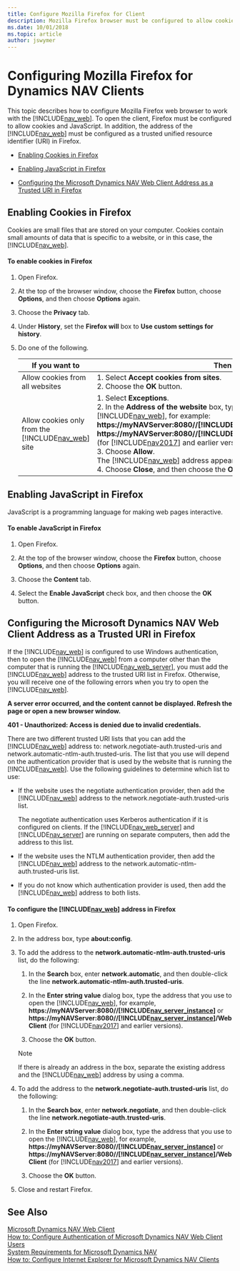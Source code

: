 ```yaml
---
title: Configure Mozilla Firefox for Client
description: Mozilla Firefox browser must be configured to allow cookies and JavaScript. The web client address should be added as a trusted URI - Unified Resource Identifier.
ms.date: 10/01/2018
ms.topic: article
author: jswymer
---
```

# Configuring Mozilla Firefox for Dynamics NAV Clients
This topic describes how to configure Mozilla Firefox web browser to work with the [!INCLUDE[nav_web](includes/nav_web_md.md)]. To open the client, Firefox must be configured to allow cookies and JavaScript. In addition, the address of the [!INCLUDE[nav_web](includes/nav_web_md.md)] must be configured as a trusted unified resource identifier \(URI\) in Firefox.  

-   [Enabling Cookies in Firefox](How-to--Configure-Mozilla-Firefox-for-Microsoft-Dynamics-NAV-Clients.md#Cookies)  

-   [Enabling JavaScript in Firefox](How-to--Configure-Mozilla-Firefox-for-Microsoft-Dynamics-NAV-Clients.md#Java)  

-   [Configuring the Microsoft Dynamics NAV Web Client Address as a Trusted URI in Firefox](How-to--Configure-Mozilla-Firefox-for-Microsoft-Dynamics-NAV-Clients.md#Address)  

##  <a name="Cookies"></a> Enabling Cookies in Firefox  
 Cookies are small files that are stored on your computer. Cookies contain small amounts of data that is specific to a website, or in this case, the [!INCLUDE[nav_web](includes/nav_web_md.md)].  

#### To enable cookies in Firefox  

1.  Open Firefox.  

2.  At the top of the browser window, choose the **Firefox** button, choose **Options**, and then choose **Options** again.  

3.  Choose the **Privacy** tab.  

4.  Under **History**, set the **Firefox will** box to **Use custom settings for history**.  

5.  Do one of the following.  

    |If you want to|Then|  
    |--------------------|----------|  
    |Allow cookies from all websites|1.  Select **Accept cookies from sites**.<br />2.  Choose the **OK** button.|  
    |Allow cookies only from the [!INCLUDE[nav_web](includes/nav_web_md.md)] site|1.  Select **Exceptions**.<br />2.  In the **Address of the website** box, type the address of the [!INCLUDE[nav_web](includes/nav_web_md.md)], for example: **https://myNAVServer:8080//[!INCLUDE[nav_server_instance](includes/nav_server_instance_md.md)]** or **https://myNAVServer:8080//[!INCLUDE[nav_server_instance](includes/nav_server_instance_md.md)]/WebClient** (for [!INCLUDE[nav2017](includes/nav2017.md)] and earlier versions). <br />3.  Choose **Allow**.<br />     The [!INCLUDE[nav_web](includes/nav_web_md.md)] address appears in the **Site** list.<br />4.  Choose **Close**, and then choose the **OK** button.|  

##  <a name="Java"></a> Enabling JavaScript in Firefox  
 JavaScript is a programming language for making web pages interactive.  

#### To enable JavaScript in Firefox  

1.  Open Firefox.  

2.  At the top of the browser window, choose the **Firefox** button, choose **Options**, and then choose **Options** again.  

3.  Choose the **Content** tab.  

4.  Select the **Enable JavaScript** check box, and then choose the **OK** button.  

##  <a name="Address"></a> Configuring the Microsoft Dynamics NAV Web Client Address as a Trusted URI in Firefox  
 If the [!INCLUDE[nav_web](includes/nav_web_md.md)] is configured to use Windows authentication, then to open the [!INCLUDE[nav_web](includes/nav_web_md.md)] from a computer other than the computer that is running the [!INCLUDE[nav_web_server](includes/nav_web_server_md.md)], you must add the [!INCLUDE[nav_web](includes/nav_web_md.md)] address to the trusted URI list in Firefox. Otherwise, you will receive one of the following errors when you try to open the [!INCLUDE[nav_web](includes/nav_web_md.md)].  

 **A server error occurred, and the content cannot be displayed. Refresh the page or open a new browser window.**  

 **401 - Unauthorized: Access is denied due to invalid credentials.**  

 There are two different trusted URI lists that you can add the [!INCLUDE[nav_web](includes/nav_web_md.md)] address to: network.negotiate-auth.trusted-uris and network.automatic-ntlm-auth.trusted-uris. The list that you use will depend on the authentication provider that is used by the website that is running the [!INCLUDE[nav_web](includes/nav_web_md.md)]. Use the following guidelines to determine which list to use:  

-   If the website uses the negotiate authentication provider, then add the [!INCLUDE[nav_web](includes/nav_web_md.md)] address to the network.negotiate-auth.trusted-uris list.  

     The negotiate authentication uses Kerberos authentication if it is configured on clients. If the [!INCLUDE[nav_web_server](includes/nav_web_server_md.md)] and [!INCLUDE[nav_server](includes/nav_server_md.md)] are running on separate computers, then add the address to this list.  

-   If the website uses the NTLM authentication provider, then add the [!INCLUDE[nav_web](includes/nav_web_md.md)] address to the network.automatic-ntlm-auth.trusted-uris list.  

-   If you do not know which authentication provider is used, then add the [!INCLUDE[nav_web](includes/nav_web_md.md)] address to both lists.  

#### To configure the [!INCLUDE[nav_web](includes/nav_web_md.md)] address in Firefox  

1.  Open Firefox.  

2.  In the address box, type **about:config**.  

3.  To add the address to the **network.automatic-ntlm-auth.trusted-uris** list, do the following:  

    1.  In the **Search** box, enter **network.automatic**, and then double-click the line **network.automatic-ntlm-auth.trusted-uris**.  

    2.  In the **Enter string value** dialog box, type the address that you use to open the [!INCLUDE[nav_web](includes/nav_web_md.md)], for example, **https://myNAVServer:8080//[!INCLUDE[nav_server_instance](includes/nav_server_instance_md.md)]** or **https://myNAVServer:8080//[!INCLUDE[nav_server_instance](includes/nav_server_instance_md.md)]/WebClient** (for [!INCLUDE[nav2017](includes/nav2017.md)] and earlier versions).

    3.  Choose the **OK** button.  

    > [!NOTE]  
    >  If there is already an address in the box, separate the existing address and the [!INCLUDE[nav_web](includes/nav_web_md.md)] address by using a comma.  

4.  To add the address to the **network.negotiate-auth.trusted-uris** list, do the following:  

    1.  In the **Search box**, enter **network.negotiate**, and then double-click the line **network.negotiate-auth.trusted-uris**.  

    2.  In the **Enter string value** dialog box, type the address that you use to open the [!INCLUDE[nav_web](includes/nav_web_md.md)], for example, **https://myNAVServer:8080//[!INCLUDE[nav_server_instance](includes/nav_server_instance_md.md)]** or **https://myNAVServer:8080//[!INCLUDE[nav_server_instance](includes/nav_server_instance_md.md)]/WebClient** (for [!INCLUDE[nav2017](includes/nav2017.md)] and earlier versions).

    3.  Choose the **OK** button.  

5.  Close and restart Firefox.  

## See Also  
 [Microsoft Dynamics NAV Web Client](Microsoft-Dynamics-NAV-Web-Client.md)   
 [How to: Configure Authentication of Microsoft Dynamics NAV Web Client Users](How-to--Configure-Authentication-of-Microsoft-Dynamics-NAV-Web-Client-Users.md)   
 [System Requirements for Microsoft Dynamics NAV](System-Requirements-for-Microsoft-Dynamics-NAV.md)   
 [How to: Configure Internet Explorer for Microsoft Dynamics NAV Clients](How-to--Configure-Internet-Explorer-for-Microsoft-Dynamics-NAV-Clients.md)
